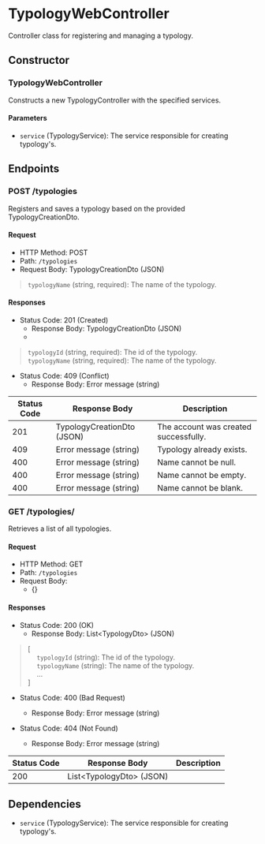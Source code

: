 # TypologyWebController

Controller class for registering and managing a typology.

## Constructor

### TypologyWebController

Constructs a new TypologyController with the specified services.

#### Parameters

- `service` (TypologyService): The service responsible for creating typology's.

## Endpoints

### POST /typologies

Registers and saves a typology based on the provided TypologyCreationDto.

#### Request

- HTTP Method: POST
- Path: `/typologies`
- Request Body: TypologyCreationDto (JSON)

> `typologyName` (string, required): The name of the typology. <br>

#### Responses

- Status Code: 201 (Created)
  - Response Body: TypologyCreationDto (JSON)
  - 
> `typologyId` (string, required): The id of the typology. <br>
> `typologyName` (string, required): The name of the typology. <br>


- Status Code: 409 (Conflict)
    - Response Body: Error message (string)


| Status Code | Response Body               | Description                           |
|-------------|-----------------------------|---------------------------------------|
| 201         | TypologyCreationDto  (JSON) | The account was created successfully. |
| 409         | Error message (string)      | Typology already exists.              |
| 400         | Error message (string)      | Name cannot be null.                  |
| 400         | Error message (string)      | Name cannot be empty.                 |
| 400         | Error message (string)      | Name cannot be blank.                 |


### GET /typologies/

Retrieves a list of all typologies.

#### Request

- HTTP Method: GET
- Path: `/typologies`
- Request Body:
  -  {}

#### Responses

- Status Code: 200 (OK)
  - Response Body: List\<TypologyDto> (JSON)
> [ <br>
> &emsp; `typologyId` (string): The id of the typology. <br>
> &emsp; `typologyName` (string): The name of the typology. <br>
> &emsp; ... <br>
> ]

- Status Code: 400 (Bad Request)
  - Response Body: Error message (string)

- Status Code: 404 (Not Found)
  - Response Body: Error message (string)

| Status Code | Response Body               | Description                              |
|-------------|-----------------------------|------------------------------------------|
| 200         | List\<TypologyDto> (JSON)   |                                          |


## Dependencies

- `service` (TypologyService): The service responsible for creating typology's.
